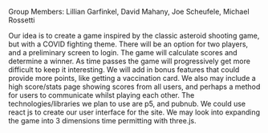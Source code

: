 Group Members: Lillian Garfinkel, David Mahany, Joe Scheufele, Michael Rossetti

Our idea is to create a game inspired by the classic asteroid shooting game, but with a COVID fighting theme. There will be an option for two players, and a preliminary screen to login. The game will calculate scores and determine a winner. As time passes the game will progressively get more difficult to keep it interesting. We will add in bonus features that could provide more points, like getting a vaccination card. We also may include a high score/stats page showing scores from all users, and perhaps a method for users to communicate whilst playing each other.
	The technologies/libraries we plan to use are p5, and pubnub. We could use react js to create our user interface for the site. We may look into expanding the game into 3 dimensions time permitting with three.js.
